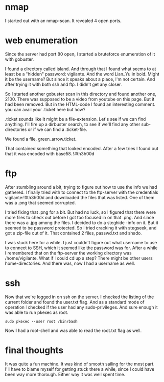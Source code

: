 # nmap
I started out with an nmap-scan. It revealed 4 open ports.

# web enumeration
Since the server had port 80 open, I started a bruteforce enumeration of it with gobuster.

I found a directory called island. And through that I found what seems to at least be a "hidden" password: vigilante. And the word Lian_Yu in bold. Might it be the username? But since it speaks about a place, I'm not certain. And after trying it with both ssh and ftp. I didn't get any closer.

So I started another gobuster scan in this directory and found another one, 2100. There was supposed to be a video from youtube on this page. But it had been removed. But in the HTML-code I found an interesting comment.
 you can avail your .ticket here but how?
 
.ticket sounds like it might be a file-extension. Let's see if we can find anything. I'll fire up a dirbuster search, to see if we'll find any other sub-directories or if we can find a .ticket-file.

We found a file, green_arrow.ticket.

That contained something that looked encoded. After a few tries I found out that it was encoded with base58. !#th3h00d

# ftp

After stumbling around a bit, trying to figure out how to use the info we had gathered. I finally tried with to connect to the ftp-server with the credentials vigilante:!#th3h00d and downloaded the files that was listed. One of them was a .png that seemed corrupted.

I tried fixing that .png for a bit. But had no luck, so I figured that there were more files to check out before I got too focused in on that .png. And since there was a .jpg among the files. I decided to do a steghide -info on it. But it seemed to be password protected. So I tried cracking it with stegseek, and got a zip-file out of it. That contained 2 files, passwd.txt and shado.

I was stuck here for a while. I just couldn't figure out what username to use to connect to SSH, which it seemed like the password was for. After a while I remembered that on the ftp-server the working directory was /home/vigilante. What if I could cd up a step? There might be other users home-directories. And there was, now I had a username as well.


# ssh

Now that we're logged in on ssh on the server. I checked the listing of the current folder and found the user.txt flag. And as a standard mode of operation I checked if the user had any sudo-privileges. And sure enough it was able to run pkexec as root.

``sudo pkexec --user root /bin/bash``

Now I had a root-shell and was able to read the root.txt flag as well.


# final thoughts

It was quite a fun machine. It was kind of smooth sailing for the most part. I'll have to blame myself for getting stuck there a while, since I could have been way more thorough. Either way it was well spent time.
